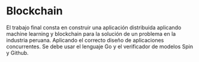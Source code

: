 # Blockchain
El trabajo final consta en construir una aplicación distribuida aplicando machine learning y blockchain para la solución de un problema en la industria peruana. Aplicando el correcto diseño de aplicaciones concurrentes. Se debe usar el lenguaje Go y el verificador de modelos Spin y Github.
